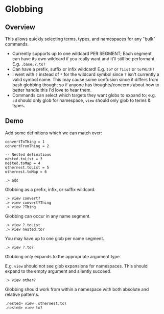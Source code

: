 # Globbing 

## Overview

This allows quickly selecting terms, types, and namespaces for any "bulk" commands.

* Currently supports up to one wildcard PER SEGMENT; Each segment can have its own wildcard if you really want and it'll still be performant. E.g. `.base.?.to?`
* Can have a prefix, suffix or infix wildcard! E.g. `to?` or `?List` or `to?With!`
* I went with `?` instead of `*` for the wildcard symbol since `?` isn't currently a valid symbol name. This may cause some confusion since it differs from bash globbing though; so if anyone has thoughts/concerns about how to better handle this I'd love to hear them.
* Commands can select which targets they want globs to expand to; e.g. `cd` should only glob for namespace, `view` should only glob to terms & types.

## Demo

Add some definitions which we can match over:
```unison:hide
convertToThing = 1
convertFromThing = 2

-- Nested definitions
nested.toList = 3
nested.toMap = 4
othernest.toList = 5
othernest.toMap = 6
```

```ucm:hide
.> add
```

Globbing as a prefix, infix, or suffix wildcard.

```ucm
.> view convert?
.> view convert?Thing
.> view ?Thing
```

Globbing can occur in any name segment.

```ucm
.> view ?.toList
.> view nested.to?
```

You may have up to one glob per name segment.

```ucm
.> view ?.to?
```


Globbing only expands to the appropriate argument type.

E.g. `view` should not see glob expansions for namespaces.
This should expand to the empty argument and silently succeed.

```ucm:error
.> view other?
```

Globbing should work from within a namespace with both absolute and relative patterns.

```ucm
.nested> view .othernest.to?
.nested> view to?
```
